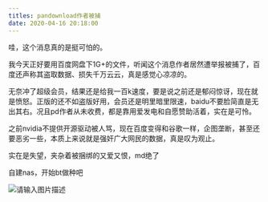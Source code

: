 ```yaml
---
titles: pandownload作者被捕
date: 2020-04-16 20:18:00
---
```


哇，这个消息真的是挺可怕的。

我今天正好要用百度网盘下1G+的文件，听闻这个消息作者居然遭举报被捕了，百度还声称其盗取数据、损失千万云云，真是感觉心凉凉的。

无奈冲了超级会员，结果还是给我一百k速度，要是说之前还是郁闷惊讶，现在就是愤怒。正版的还不如盗版好用，会员还是明里暗里限速，baidu不要脸简直是无出其右。况且pd作者从未收费，都是靠用爱发电和自愿赞助活着，实在是可怜。

之前nvidia不提供开源驱动被人骂，现在百度变得和谷歌一样，企图垄断，甚至还要恶劣一些，本质上来说就是强奸广大网民的数据，真是叹为观止。

实在是失望，夹杂着被捆绑的又爱又恨，md绝了

自建nas，开始bt做种吧

![请输入图片描述][1]


  [1]: http://blog.wxcserver.top/usr/uploads/2020/04/1410525740.svg